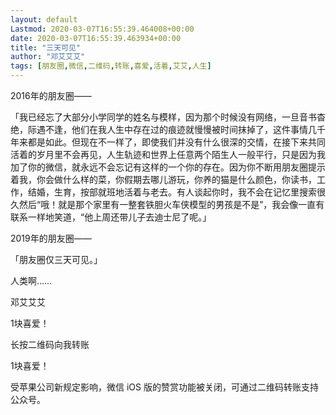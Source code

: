 ```yaml
---
layout: default
Lastmod: 2020-03-07T16:55:39.464008+00:00
date: 2020-03-07T16:55:39.463934+00:00
title: "三天可见"
author: "邓艾艾艾"
tags: [朋友圈,微信,二维码,转账,喜爱,活着,艾艾,人生]
---
```


2016年的朋友圈——

「我已经忘了大部分小学同学的姓名与模样，因为那个时候没有网络，一旦音书杳绝，际遇不逢，他们在我人生中存在过的痕迹就慢慢被时间抹掉了，这件事情几千年来都是如此。但现在不一样了，即使我们并没有什么很深的交情，在接下来共同活着的岁月里不会再见，人生轨迹和世界上任意两个陌生人一般平行，只是因为我加了你的微信，就永远不会忘记有这样的一个你的存在。因为你不断用朋友圈提示着我，你会做什么样的菜，你假期去哪儿游玩，你养的猫是什么颜色，你读书，工作，结婚，生育，按部就班地活着与老去。有人谈起你时，我不会在记忆里搜索很久然后“哦！就是那个家里有一整套铁胆火车侠模型的男孩是不是”，我会像一直有联系一样地笑道，“他上周还带儿子去迪士尼了呢。」

2019年的朋友圈——

「朋友圈仅三天可见。」

人类啊……

邓艾艾艾

1块喜爱！

长按二维码向我转账

1块喜爱！

受苹果公司新规定影响，微信 iOS 版的赞赏功能被关闭，可通过二维码转账支持公众号。

